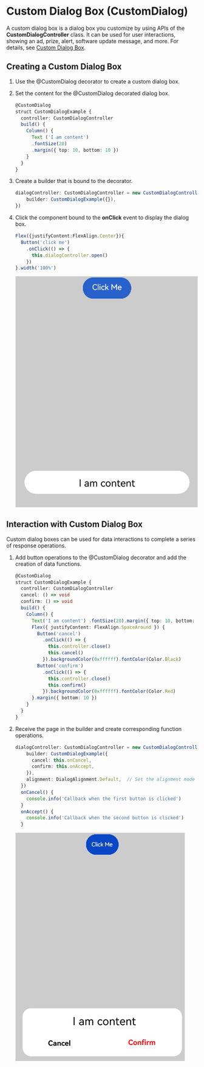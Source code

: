 # Custom Dialog Box (CustomDialog)


A custom dialog box is a dialog box you customize by using APIs of the **CustomDialogController** class. It can be used for user interactions, showing an ad, prize, alert, software update message, and more. For details, see [Custom Dialog Box](../reference/arkui-ts/ts-methods-custom-dialog-box.md).


## Creating a Custom Dialog Box

1. Use the \@CustomDialog decorator to create a custom dialog box.

2. Set the content for the \@CustomDialog decorated dialog box.
  
   ```ts
   @CustomDialog
   struct CustomDialogExample {
     controller: CustomDialogController
     build() {
       Column() {
         Text ('I am content')
         .fontSize(20)
         .margin({ top: 10, bottom: 10 })
       }
     }
   }
   ```

3. Create a builder that is bound to the decorator.
  
   ```ts
   dialogController: CustomDialogController = new CustomDialogController({
       builder: CustomDialogExample({}),
   })
   ```

4. Click the component bound to the **onClick** event to display the dialog box.
  
   ```ts
   Flex({justifyContent:FlexAlign.Center}){
     Button('click me')
       .onClick(() => {
         this.dialogController.open()
       })
   }.width('100%')
   ```

   ![en-us_image_0000001562700493](figures/en-us_image_0000001562700493.png)


## Interaction with Custom Dialog Box

Custom dialog boxes can be used for data interactions to complete a series of response operations.


1. Add button operations to the \@CustomDialog decorator and add the creation of data functions.
  
   ```ts
   @CustomDialog
   struct CustomDialogExample {
     controller: CustomDialogController
     cancel: () => void
     confirm: () => void
     build() {
       Column() {
         Text('I am content') .fontSize(20).margin({ top: 10, bottom: 10 })
         Flex({ justifyContent: FlexAlign.SpaceAround }) {
           Button('cancel')
             .onClick(() => {
               this.controller.close()
               this.cancel()
             }).backgroundColor(0xffffff).fontColor(Color.Black)
           Button('confirm')
             .onClick(() => {
               this.controller.close()
               this.confirm()
             }).backgroundColor(0xffffff).fontColor(Color.Red)
         }.margin({ bottom: 10 })
       }
     }
   }
   ```

2. Receive the page in the builder and create corresponding function operations.
  
   ```ts
   dialogController: CustomDialogController = new CustomDialogController({
       builder: CustomDialogExample({
         cancel: this.onCancel,
         confirm: this.onAccept,
       }),
       alignment: DialogAlignment.Default,  // Set the alignment mode of the dialog box. By default, the dialog box is displayed at the bottom.
     })
     onCancel() {
       console.info('Callback when the first button is clicked')
     }
     onAccept() {
       console.info('Callback when the second button is clicked')
     }
   ```

   ![en-us_image_0000001511421320](figures/en-us_image_0000001511421320.png)
